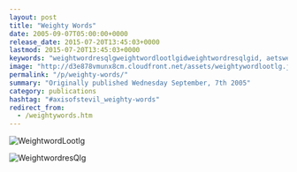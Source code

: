 ```yaml
---
layout: post
title: "Weighty Words"
date: 2005-09-07T05:00:00+0000
release_date: 2015-07-20T13:45:03+0000
lastmod: 2015-07-20T13:45:03+0000
keywords: "weightwordresqlgweightwordlootlgidweightwordresqlgid, aetsweightywordresqlgjpg, weightwordlootlgid, aetsweightywordlootlgjpg"
image: "http://d3e878vmunx8cm.cloudfront.net/assets/weightywordlootlg.jpg"
permalink: "/p/weighty-words/"
summary: "Originally published Wednesday September, 7th 2005"
category: publications
hashtag: "#axisofstevil_weighty-words"
redirect_from:
  - /weightywords.htm
---
```


[id_1]: http://d3e878vmunx8cm.cloudfront.net/assets/weightywordlootlg.jpg "WeightwordLootlg"[id_2]: http://d3e878vmunx8cm.cloudfront.net/assets/weightywordresQlg.jpg "WeightwordresQlg"
![WeightwordLootlg][id_1]

![WeightwordresQlg][id_2]
